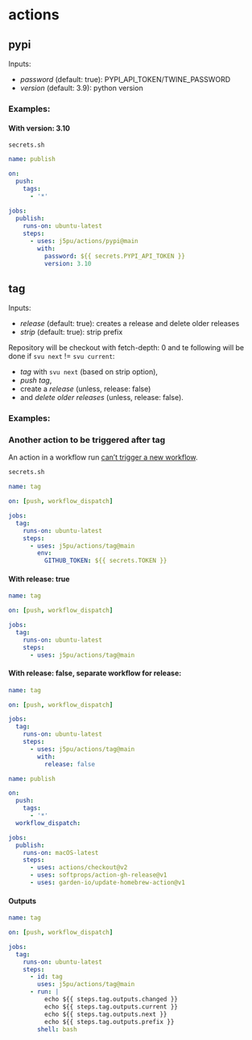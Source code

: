 # actions

## pypi
Inputs:
* *password* (default: true): PYPI_API_TOKEN/TWINE_PASSWORD
* *version* (default: 3.9): python version

### Examples:

#### With version: 3.10
```shell
secrets.sh
```

```yaml
name: publish

on:
  push:
    tags:
      - '*'
    
jobs:
  publish:
    runs-on: ubuntu-latest
    steps:
      - uses: j5pu/actions/pypi@main
        with:
          password: ${{ secrets.PYPI_API_TOKEN }}
          version: 3.10
```

## tag
Inputs:
* *release* (default: true): creates a release and delete older releases 
* *strip* (default: true): strip prefix

Repository will be checkout with fetch-depth: 0 and te following will be done if `svu next` != `svu current`:
* *tag* with `svu next` (based on strip option),
* *push tag*,
* create a *release* (unless, release: false)
* and *delete older releases*  (unless, release: false).

### Examples:

### Another action to be triggered after tag
An action in a workflow run 
[can’t trigger a new workflow](https://github.community/t/github-actions-workflow-not-triggering-with-tag-push/17053/2).

```bash
secrets.sh
```

```yaml
name: tag

on: [push, workflow_dispatch]

jobs:
  tag:
    runs-on: ubuntu-latest
    steps:
      - uses: j5pu/actions/tag@main
        env:
          GITHUB_TOKEN: ${{ secrets.TOKEN }}
```

#### With release: true
```yaml
name: tag

on: [push, workflow_dispatch]

jobs:
  tag:
    runs-on: ubuntu-latest
    steps:
      - uses: j5pu/actions/tag@main
```

#### With release: false, separate workflow for release:
```yaml
name: tag

on: [push, workflow_dispatch]

jobs:
  tag:
    runs-on: ubuntu-latest
    steps:
      - uses: j5pu/actions/tag@main
        with:
          release: false
```

```yaml
name: publish

on:
  push:
    tags:
      - '*'
  workflow_dispatch:

jobs:
  publish:
    runs-on: macOS-latest
    steps:
      - uses: actions/checkout@v2
      - uses: softprops/action-gh-release@v1
      - uses: garden-io/update-homebrew-action@v1
```

#### Outputs
```yaml
name: tag

on: [push, workflow_dispatch]

jobs:
  tag:
    runs-on: ubuntu-latest
    steps:
      - id: tag
        uses: j5pu/actions/tag@main
      - run: |
          echo ${{ steps.tag.outputs.changed }} 
          echo ${{ steps.tag.outputs.current }} 
          echo ${{ steps.tag.outputs.next }} 
          echo ${{ steps.tag.outputs.prefix }}
        shell: bash
```
